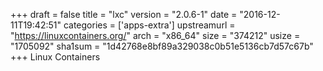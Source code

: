 +++
draft = false
title = "lxc"
version = "2.0.6-1"
date = "2016-12-11T19:42:51"
categories = ['apps-extra']
upstreamurl = "https://linuxcontainers.org/"
arch = "x86_64"
size = "374212"
usize = "1705092"
sha1sum = "1d42768e8bf89a329038c0b51e5136cb7d57c67b"
+++
Linux Containers